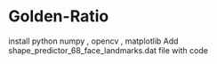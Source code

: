 # Golden-Ratio
install python numpy , opencv , matplotlib
Add shape_predictor_68_face_landmarks.dat file with code 
